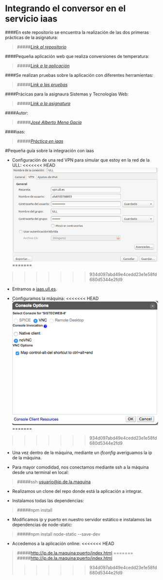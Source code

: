 # Integrando el conversor en el servicio iaas

####En este repositorio se encuentra la realización de las dos primeras prácticas de la asignatura:
>#####[_Link al repositorio_](https://github.com/alu0100768893/ConversorDeTemperatura/tree/iaas)

####Pequeña aplicación web que realiza conversiones de temperatura:
>#####[_Link a la aplicación_](http://alu0100768893.github.io/ConversorDeTemperatura/)

####Se realizan pruebas sobre la aplicación con diferentes herramientas:
>#####[_Link a las pruebas_](http://alu0100768893.github.io/ConversorDeTemperatura/tests/index.html)

####Prácicas para la asignaura Sistemas y Tecnologías Web:
>#####[_Link a la asignatura_](http://eguia.ull.es/etsii/query.php?codigo=139264512)

####Autor:
>#####[_José Alberto Mena Gacía_](http://alu0100768893.github.io)

####iaas:
>#####[_Práctica en iaas_](http://10.6.128.77:8080/index.html)


#Pequeña guía sobre la integración con iaas

* Configuración de una red VPN para simular que estoy en la red de la ULL:
<<<<<<< HEAD
![Configuración de la VPN](configurarvpn.png)
=======

>>>>>>> 934d097abd49e4cedd23e1e58fd680d5344e2fd9

* Entramos a [iaas.ull.es](iaas.ull.es).

* Configuramos la máquina:
<<<<<<< HEAD
![Opciones de la Consola](novncconsoleoptions.png)
=======
>>>>>>> 934d097abd49e4cedd23e1e58fd680d5344e2fd9


* Una vez dentro de la máquina, mediante un _ifconfig_ averiguamos la ip de la máquina.
 
* Para mayor comodidad, nos conectamos mediante ssh a la máquina desde una terminal en local:
>#####ssh usuario@ip.de.la.maquina

* Realizamos un clone del repo donde está la aplicación a integrar.

* Instalamos todas las dependencias:
>#####npm install

* Modificamos ip y puerto en nuestro servidor estático e instalamos las dependencias de node-static:
>#####npm install node-static --save-dev

* Accedemos a la aplicación online:
<<<<<<< HEAD
>#####http://ip.de.la.maquina:puerto/index.html
=======
>#####http://ip.de.la.maquina:puerto/index.html
>>>>>>> 934d097abd49e4cedd23e1e58fd680d5344e2fd9
